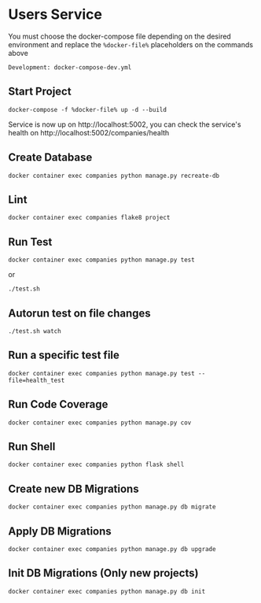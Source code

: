 # Users Service
You must choose the docker-compose file depending on the desired environment and replace the `%docker-file%` placeholders on the commands above
```
Development: docker-compose-dev.yml
```

## Start Project
```
docker-compose -f %docker-file% up -d --build
```
Service is now up on http://localhost:5002, you can check the service's health on http://localhost:5002/companies/health

## Create Database
```
docker container exec companies python manage.py recreate-db
```

## Lint
```
docker container exec companies flake8 project
```

## Run Test
```
docker container exec companies python manage.py test
```
or
```
./test.sh
```

## Autorun test on file changes
```
./test.sh watch
```

## Run a specific test file
```
docker container exec companies python manage.py test --file=health_test
```

## Run Code Coverage
```
docker container exec companies python manage.py cov
```

## Run Shell
```
docker container exec companies python flask shell
```

## Create new DB Migrations
```
docker container exec companies python manage.py db migrate
```

## Apply DB Migrations
```
docker container exec companies python manage.py db upgrade
```

## Init DB Migrations (Only new projects)
```
docker container exec companies python manage.py db init
```
